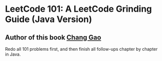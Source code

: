 # LeetCode 101: A LeetCode Grinding Guide (Java Version)
## Author of this book [Chang Gao](https://github.com/changgyhub)
Redo all 101 problems first, and then finish all follow-ups chapter by chapter in Java.
